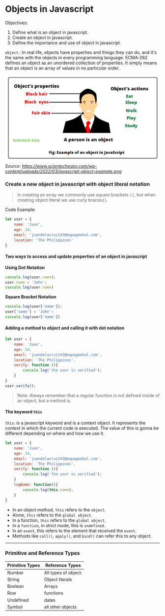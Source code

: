 # Objects in Javascript

Objectives:
1. Define what is an object in javascript.
2. Create an object in javascript.
3. Define the importance and use of object in javascript.

`object` : In real life, objects have properties and things they can do, and it's the same with the objects in every programming language. ECMA-262 defines an object as an unordered collection of properties. It simply means that an object is an array of values in no particular order.

![Alt text](image.png)
*Source: https://www.scientecheasy.com/wp-content/uploads/2022/03/javascript-object-example.png*

### Create a new object in javascript with object literal notation

> In creating an array we commonly use square brackets `[]`, but when creating object literal we use curly braces`{}`.

Code Example:
``` js
let user = {
    name: 'Juan',
    age: 24,
    email: 'juandelacruz143@mapagmahal.com',
    location: 'The Philippines'
}
```
#### Two ways to access and update properties of an object in javascript

**Using Dot Notation**
```js
console.log(user.name);
user.name = 'John';
console.log(user.name)
```

**Square Bracket Notation**
```js
console.log(user['name']);
user['name'] = 'John';
console.log(user['name'])
```

#### Adding a method to object and calling it with dot notation
```js
let user = {
    name: 'Juan',
    age: 24,
    email: 'juandelacruz143@mapagmahal.com',
    location: 'The Philippines',
    verify: function (){
        console.log('the user is verified');
    }
}
user.verify();
```
> Note: Always remember that a regular function is not defined inside of an object, but a method is.

#### The keyword `this`
`this`: is a javascript keyword and is a context object. It represents the context in which the current code is executed. The value of this is gonna be different depending on where and how we use it.

```js
let user = {
    name: 'Juan',
    age: 24,
    email: 'juandelacruz143@mapagmahal.com',
    location: 'The Philippines',
    verify: function (){
        console.log('the user is verified');
    }
    logName: function(){
        console.log(this.name);
    }
}
```

- In an object method, `this` refers to the `object`.
- Alone, `this` refers to the `global object`.
- In a function, `this` refers to the `global object`.
- In a `function`, in strict mode, this is `undefined`.
- In an `event`, this refers to the element that received the `event`.
- Methods like `call()`, `apply()`, and `bind()` can refer this to any object.

---
### Primitive and Reference Types
| Primitive Types | Reference Types     |
|-----------------|---------------------|
| Number          | All types of object: |
| String          | Object literals     |
| Boolean         | Arrays              |
| Row             | functions           |
| Undefined       | dates               |
| Symbol          | all other objects   |

